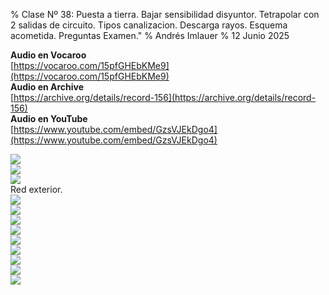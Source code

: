 % Clase Nº 38: Puesta a tierra. Bajar sensibilidad disyuntor. Tetrapolar con 2 salidas de circuito. Tipos canalizacion. Descarga rayos. Esquema acometida. Preguntas Examen."
% Andrés Imlauer
% 12 Junio 2025

**Audio en Vocaroo**   
[https://vocaroo.com/15pfGHEbKMe9](https://vocaroo.com/15pfGHEbKMe9)   
**Audio en Archive**   
[https://archive.org/details/record-156](https://archive.org/details/record-156)   
**Audio en YouTube**   
[https://www.youtube.com/embed/GzsVJEkDgo4](https://www.youtube.com/embed/GzsVJEkDgo4)   
   
![](https://blogger.googleusercontent.com/img/b/R29vZ2xl/AVvXsEgwD9LkOquMJUJUiW8P6CkfK7FuxizxoAG0iNEYJpAqJChC_ZyaOBNK34ZOWgxf-deYdzB8Od0xmiu5jgK8L9pI86F-Xy3DXoRFDJv5WyizeWp_b24x6WSn9DeyizRToDgeiHm6mAc-VwmpgSQY8igeKd53XWtonpX6zwE8DfdR_N3N_OZGr6Ju1mBSmXs/s4160/IMG_20250611_183019653.jpg)   
![](https://blogger.googleusercontent.com/img/b/R29vZ2xl/AVvXsEhCCGLEybFmFEpxrvniGZ-039a75o9dk2IG83pPowgBG5hmf4nhRC3ch9Pkc2Xgh3zR_iFETc5p0V2L0lK14ssv3gMaFE9XV9mAuABvt8vZmVe32uE0JH6hT9IX6rao7mtBj_ntMRxd7lTo5390aGO0jZKe_LDcDbPCTiOUqDqtMKpEnTjq8-0tQ8zoSUI/s4160/IMG_20250611_183022961.jpg)   
![](https://blogger.googleusercontent.com/img/b/R29vZ2xl/AVvXsEgiaaLPkcmFq-dgub6ndt2kHOThUZuTKsQQCgJ0mbcCuyypFLr7v_7nFcScZEE39K__A1zVB8v0wB5e06xH_ZLpq1psg0_ydpNUK1c3_o1brtYO8pD9SL7AypWT7nyMCEaGOyVekD2IVkvbulCAkvFHPahZCaLxB47TIuYHnbFYsoqv_oiFJDf6GAQwY3s/s4160/IMG_20250612_012832341.jpg)   
Red exterior.   
![](https://blogger.googleusercontent.com/img/b/R29vZ2xl/AVvXsEgceoFvlQJvsHrF0RO9AMUEttl3GGucIt0aCpsmROk-L-T572Mopn0MEvWDm1mXPRpZbq8YsaEmJCSUGkX5-INVITyS2nRCH8CHCgt3qovjgOlV__qz0765aEbgGCFTcNL6uKxYopsqqMrQUO0nhxoKVRN9Cuka09O6ZLQfTMrkJrmMSZ7kDDAdX3usA-4/s4160/IMG_20250612_012840618.jpg)   
![](https://blogger.googleusercontent.com/img/b/R29vZ2xl/AVvXsEgDzzb-320YkAQSrCpL2tU4M1de4qjqm7t5U6MsIKtAFpKVhqLOJkj3xVN-XHXEc2UAK7lbgP2c5snPORq7A1oJ4oBCNpIhyndN7i1hj_WTteqhz9G-vQ-7ZoUug9ZW_B2p6eX0X8DXUza8PWUR6vdalyTAfB22tS9aGdd4ILd4vjBcCicSLq7sB5C60oQ/s4160/IMG_20250612_012851158.jpg)   
![](https://blogger.googleusercontent.com/img/b/R29vZ2xl/AVvXsEjG-oPb1GZve23UMkwnQvGtX9JoBp0-e-ZYrzWLiKj68j7ZJkr5H7unrc1uaxC3jrfGID71LUvL1AVxq6tYtMFK2ecUjTv06Vy0xd_ezqP20Dac2nss2X8i9UwZejyR3nABpSFR43PqvuuDZVrTZEY-WS38dxYtnWV_qGW0M0kzao_enw_ZoscjAUq_ZK8/s4160/IMG_20250611_190100368.jpg)   
![](https://blogger.googleusercontent.com/img/b/R29vZ2xl/AVvXsEjU0-JD5mpQRwU2Xp41Mq0oHS6sqLTCDH_IFlhCQ1u5yeZRTECxkEkdphrgYywFM3J2UwMAJqXeIYXDGjKjhNTiBPcxW2lKyIKhpoyADZLHqI4Ur4GdNlQPOVZdlTinE0LWEg_muxqzNwUT4oOlaXjelExpoRohr-u5DXDDs-qey9_AD6vdGN-jA2hukTc/s4160/IMG_20250611_190127396.jpg)   
![](https://blogger.googleusercontent.com/img/b/R29vZ2xl/AVvXsEipObIQO_FxmU_fQOMe0YQGwjZaXRyrOs2xAh6BPUn5hJUMLC78tHpsL-MQ8m6H1d3YYl02SY4dTsDEHqgb61UuSU6ytilQQuNFprg_7c8DUOimaVLNSdMCaxSwnSoKJxb8AJaRgYTE6geft4DpRtGDE2UZQyZjKEzVBSTUExfhU_rI6tx3UXW_UwY3YiY/s4160/IMG_20250611_191511575.jpg)   
![](https://blogger.googleusercontent.com/img/b/R29vZ2xl/AVvXsEgo0-YNAkBrpWIFk8b08fBAAMSKdgGHLlAQOKPPDvxPvCI-fxUNKuz32YRHhNtkpKW8idGAMM905l9P7LSACc6YLTTBEi8nkG00jaU_k816yT5zqEJiyBn7nGLMAEdglWoYVqSX4esj_2JtGq27eGSJNzj2dkbg-t2y7CLs5rD4RV0fVf40YdUuaeTcZPo/s4160/IMG_20250611_191520106.jpg)   
![](https://blogger.googleusercontent.com/img/b/R29vZ2xl/AVvXsEh09lN6c1sDwmhD2j5NZ3jCnkXz1wElSHGQ2coa6w4QAispa-FOkx61H-HnBHL143nSp9rX5oGR0oHZ0yIGtWcOoc0LcblEBgaF7nmmIaUZJhv5fFFYPfw9JbL_xe4IsMgkfM8EkhIpy6q-qgqxEDhlRTxeykJa4ZCHNwQzBtukfhgfYFZmih5vDxQTGOI/s4160/IMG_20250611_202534585.jpg)   
![](https://blogger.googleusercontent.com/img/b/R29vZ2xl/AVvXsEjU3b44UDyboY1fm1GypoLGfzh5lfnJeNyejHskICKr4ExT2siVNT6vkmDZqh9BMKk8fFfKOuZ1k61NQ9ZOKTKzA0_6vh-qoeNdLFuVRMdsLgaec25hNof-EIpwzTBSlL3XfZ0cLZpGu8fiwdzdS_brWSE_cNwfpDs1gpPiWL4Q9PjsfN3PvfKzMep-yIA/s4160/IMG_20250611_202545439_BURST000_COVER_TOP.jpg)   
![](https://blogger.googleusercontent.com/img/b/R29vZ2xl/AVvXsEic6ELOWn3V0M5sd16KUtz_Mcyz5p7_0U0yBIogh83M-GBVTwaWblVabgFG4coohhrjFBbkej38bW8mRsK6_0tqPPuNlmSSSjSpbXG-k_2uG3IlRjaN83HBz54YzkHXOgjsxRdXx9qJJ8UJww8uJPfG4n8cmzkl7Eq2rWrpe6_-wHb-WZt3kuuyMxGYSlU/s4160/IMG_20250611_202545439_BURST001.jpg)   
   
